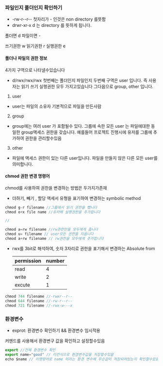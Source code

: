 ### 파일인지 폴더인지 확인하기

- -rw-r--r-- 첫자리가 - 인것은 non directory 를뜻함
- drwr-xr-x d 는 directory 를 뜻하게 됩니다.

폴더면 d 파일이면 -

쓰기권한 w
읽기권한 r
실행권한 e

#### 폴더나 파일의 권한 정보

4가지 구역으로 나타낼수있습니다

- d/rwx/rwx/rwx
  첫번째는 폴더인지 파일인지 두번째 구역은 user 입니다. 즉 사용자는 읽기 쓰기 실행권한 모두 가지고있습니다 그다음으로 group, other 입니다.

1. user

- user는 파일의 소유자 기본적으로 파일을 만든사람

2. group

- group에는 여러 user 가 포함될수 있다. 그룹에 속한 모든 user 는 파일에대한 동일한 group액세스 권한을 갖습니다. 예를들어 프로젝트 진행시에 유저를 그룹에 추가하여 권한을 관리할수있음

3. other

- 파일에 액세스 권한이 있는 다른 user입니다. 파일을 만들지 않은 다른 모든 user를 의미합니다.

#### chmod 권한 변경 명령어

chmod를 사용하여 권한을 변경하는 방법은 두가지가존재

- 더하기, 빼기 , 할당 액세서 유형을 표기하여 변경하는 symbolic method

```js
chmod g-r filename //그룹에서 읽기 권한을 뺍니다
chmod o+x file name //유저에 실행권한을 추가랍니다

//

chmod a=rw filename //rw권한만을 모두에게 줍니다
chmod u= filename // user모든 권한을 지웁니다
chmod a+rw filename // rw권한을 모두에게 추가합니다

```

- rwx를 3bit로 해석하여, 숫자 3자리로 권한을 표기해서 변경하는 Absolute from

  | permission | number |
  | ---------- | ------ |
  | read       | 4      |
  | write      | 2      |
  | excute     | 1      |

```js
chmod 744 filename //-rwxr--r--
chmod 644 filename //-rw-r--r--
chmod 721 filename //-rwx-w---x
```

### 환경변수

- exprot: 환경변수 확인하기 && 환경변수 임시적용

커멘드를 사용해서 환경변구 값을 확인하고 설정할수있음

```js
export //전체 환경변수 확인
export name="good" // 이런식으로 환경변수값을 저장할수있음
echo $name // 이명령어로 name 이라는 환경 변수에 무슨값이 저장되어있는지 확인할수있음
```
